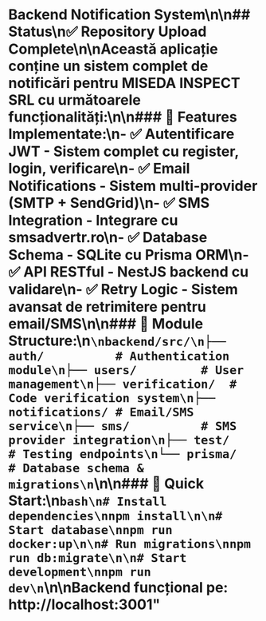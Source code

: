 # Backend Notification System\n\n## Status\n✅ **Repository Upload Complete**\n\nAceastă aplicație conține un sistem complet de notificări pentru MISEDA INSPECT SRL cu următoarele funcționalități:\n\n### 🎯 Features Implementate:\n- ✅ **Autentificare JWT** - Sistem complet cu register, login, verificare\n- ✅ **Email Notifications** - Sistem multi-provider (SMTP + SendGrid)\n- ✅ **SMS Integration** - Integrare cu smsadvertr.ro\n- ✅ **Database Schema** - SQLite cu Prisma ORM\n- ✅ **API RESTful** - NestJS backend cu validare\n- ✅ **Retry Logic** - Sistem avansat de retrimitere pentru email/SMS\n\n### 📁 Module Structure:\n```\nbackend/src/\n├── auth/          # Authentication module\n├── users/         # User management\n├── verification/  # Code verification system\n├── notifications/ # Email/SMS service\n├── sms/          # SMS provider integration\n├── test/         # Testing endpoints\n└── prisma/       # Database schema & migrations\n```\n\n### 🚀 Quick Start:\n```bash\n# Install dependencies\nnpm install\n\n# Start database\nnpm run docker:up\n\n# Run migrations\nnpm run db:migrate\n\n# Start development\nnpm run dev\n```\n\nBackend funcțional pe: http://localhost:3001"